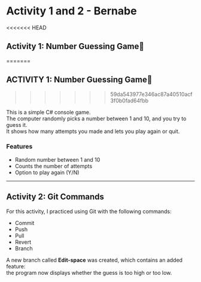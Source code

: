 ﻿# Activity 1 and 2 - Bernabe

<<<<<<< HEAD
## Activity 1: Number Guessing Game🎲
=======
## ACTIVITY 1: Number Guessing Game🎲
>>>>>>> 59da543977e346ac87a40510acf3f0b0fad64fbb

This is a simple C# console game.  
The computer randomly picks a number between 1 and 10, and you try to guess it.  
It shows how many attempts you made and lets you play again or quit.

### Features
- Random number between 1 and 10  
- Counts the number of attempts  
- Option to play again (Y/N)  

---

## Activity 2: Git Commands
For this activity, I practiced using Git with the following commands:

- Commit  
- Push  
- Pull  
- Revert  
- Branch  

A new branch called **Edit-space** was created, which contains an added feature:  
the program now displays whether the guess is too high or too low.
